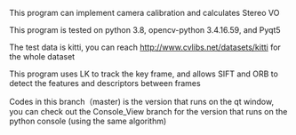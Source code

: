 This program can implement camera calibration and calculates Stereo VO

This program is tested on python 3.8, opencv-python 3.4.16.59, and Pyqt5

The test data is kitti, you can reach http://www.cvlibs.net/datasets/kitti for the whole dataset

This program uses LK to track the key frame, and allows SIFT and ORB to detect the features and 
descriptors between frames 

Codes in this branch（master) is the version that runs on the qt window, you can check out the Console_View 
branch for the version that runs on the python console (using the same algorithm)
